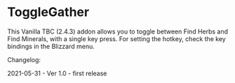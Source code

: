 # ToggleGather
This Vanilla TBC (2.4.3) addon allows you to toggle between Find Herbs and Find Minerals, with a single key press.
For setting the hotkey, check the key bindings in the Blizzard menu.

Changelog:

2021-05-31 - Ver 1.0 - first release
